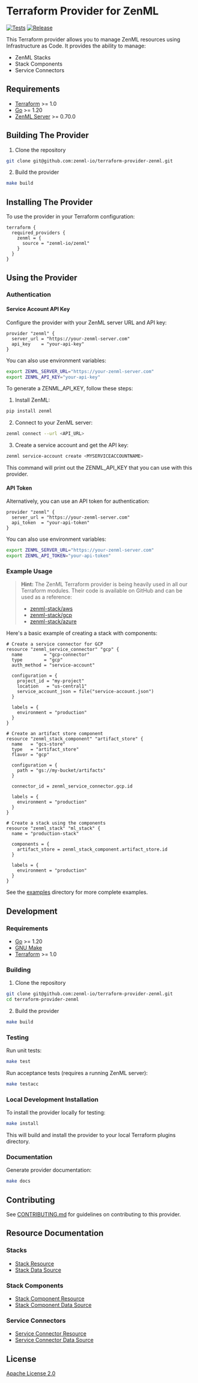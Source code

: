 # Terraform Provider for ZenML

[![Tests](https://github.com/zenml-io/terraform-provider-zenml/actions/workflows/test.yml/badge.svg)](https://github.com/zenml-io/terraform-provider-zenml/actions/workflows/test.yml)
[![Release](https://github.com/zenml-io/terraform-provider-zenml/actions/workflows/release.yml/badge.svg)](https://github.com/zenml-io/terraform-provider-zenml/actions/workflows/release.yml)

This Terraform provider allows you to manage ZenML resources using Infrastructure as Code. It provides the ability to manage:
- ZenML Stacks
- Stack Components
- Service Connectors

## Requirements

- [Terraform](https://www.terraform.io/downloads.html) >= 1.0
- [Go](https://golang.org/doc/install) >= 1.20
- [ZenML Server](https://docs.zenml.io/) >= 0.70.0

## Building The Provider

1. Clone the repository
```bash
git clone git@github.com:zenml-io/terraform-provider-zenml.git
```

2. Build the provider
```bash
make build
```

## Installing The Provider

To use the provider in your Terraform configuration:

```hcl
terraform {
  required_providers {
    zenml = {
      source = "zenml-io/zenml"
    }
  }
}
```

## Using the Provider

### Authentication

#### Service Account API Key

Configure the provider with your ZenML server URL and API key:

```hcl
provider "zenml" {
  server_url = "https://your-zenml-server.com"
  api_key    = "your-api-key"
}
```

You can also use environment variables:
```bash
export ZENML_SERVER_URL="https://your-zenml-server.com"
export ZENML_API_KEY="your-api-key"
```

To generate a ZENML_API_KEY, follow these steps:

1. Install ZenML:
```bash
pip install zenml
```

2. Connect to your ZenML server:
```bash
zenml connect --url <API_URL>
```

3. Create a service account and get the API key:
```bash
zenml service-account create <MYSERVICEACCOUNTNAME>
```

This command will print out the ZENML_API_KEY that you can use with this provider.

#### API Token

Alternatively, you can use an API token for authentication:

```hcl
provider "zenml" {
  server_url = "https://your-zenml-server.com"
  api_token  = "your-api-token"
}
```

You can also use environment variables:
```bash
export ZENML_SERVER_URL="https://your-zenml-server.com"
export ZENML_API_TOKEN="your-api-token"
```

### Example Usage

> **Hint:** The ZenML Terraform provider is being heavily used in all our Terraform modules. Their code is available on GitHub and can be used as a reference:
> - [zenml-stack/aws](https://github.com/zenml-io/terraform-aws-zenml-stack)
> - [zenml-stack/gcp](https://github.com/zenml-io/terraform-gcp-zenml-stack)
> - [zenml-stack/azure](https://github.com/zenml-io/terraform-azure-zenml-stack)

Here's a basic example of creating a stack with components:

```hcl
# Create a service connector for GCP
resource "zenml_service_connector" "gcp" {
  name        = "gcp-connector"
  type        = "gcp"
  auth_method = "service-account"
  
  configuration = {
    project_id = "my-project"
    location   = "us-central1"
    service_account_json = file("service-account.json")
  }
  
  labels = {
    environment = "production"
  }
}

# Create an artifact store component
resource "zenml_stack_component" "artifact_store" {
  name   = "gcs-store"
  type   = "artifact_store"
  flavor = "gcp"
  
  configuration = {
    path = "gs://my-bucket/artifacts"
  }
  
  connector_id = zenml_service_connector.gcp.id
  
  labels = {
    environment = "production"
  }
}

# Create a stack using the components
resource "zenml_stack" "ml_stack" {
  name = "production-stack"
  
  components = {
    artifact_store = zenml_stack_component.artifact_store.id
  }
  
  labels = {
    environment = "production"
  }
}
```

See the [examples](./examples/) directory for more complete examples.

## Development

### Requirements

- [Go](https://golang.org/doc/install) >= 1.20
- [GNU Make](https://www.gnu.org/software/make/)
- [Terraform](https://www.terraform.io/downloads.html) >= 1.0

### Building

1. Clone the repository
```bash
git clone git@github.com:zenml-io/terraform-provider-zenml.git
cd terraform-provider-zenml
```

2. Build the provider
```bash
make build
```

### Testing

Run unit tests:
```bash
make test
```

Run acceptance tests (requires a running ZenML server):
```bash
make testacc
```

### Local Development Installation

To install the provider locally for testing:

```bash
make install
```

This will build and install the provider to your local Terraform plugins directory.

### Documentation

Generate provider documentation:

```bash
make docs
```

## Contributing

See [CONTRIBUTING.md](./CONTRIBUTING.md) for guidelines on contributing to this provider.

## Resource Documentation

### Stacks
- [Stack Resource](./docs/resources/stack.md)
- [Stack Data Source](./docs/data-sources/stack.md)

### Stack Components
- [Stack Component Resource](./docs/resources/stack_component.md)
- [Stack Component Data Source](./docs/data-sources/stack_component.md)

### Service Connectors
- [Service Connector Resource](./docs/resources/service_connector.md)
- [Service Connector Data Source](./docs/data-sources/service_connector.md)

## License

[Apache License 2.0](./LICENSE)